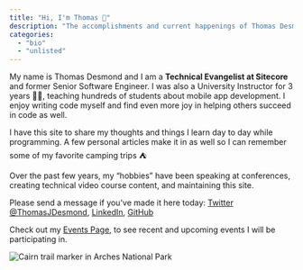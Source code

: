 ```yaml
---
title: "Hi, I'm Thomas 👋"
description: "The accomplishments and current happenings of Thomas Desmond"
categories: 
  - "bio"
  - "unlisted"
---
```


My name is Thomas Desmond and I am a **Technical Evangelist at Sitecore** and former Senior Software Engineer. I was also a University Instructor for 3 years 👨‍🏫, teaching hundreds of students about mobile app development. I enjoy writing code myself and find even more joy in helping others succeed in code as well.

I have this site to share my thoughts and things I learn day to day while programming. A few personal articles make it in as well so I can remember some of my favorite camping trips ⛺

Over the past few years, my “hobbies” have been speaking at conferences, creating technical video course content, and maintaining this site.

Please send a message if you've made it here today: [Twitter @ThomasJDesmond](https://twitter.com/ThomasJDesmond), [LinkedIn](https://www.linkedin.com/in/thomas-desmond-9074475b/), [GitHub](https://github.com/thomas-desmond)

Check out my [Events Page](https://thetombomb.com/events), to see recent and upcoming events I will be participating in. 

![Cairn trail marker in Arches National Park](/images/gopr0255.jpg)


